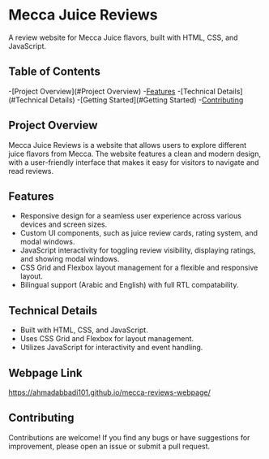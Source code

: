 # Mecca Juice Reviews
A review website for Mecca Juice flavors, built with HTML, CSS, and JavaScript.

## Table of Contents
-[Project Overview](#Project Overview)
-[Features](#Features)
-[Technical Details](#Technical Details)
-[Getting Started](#Getting Started)
-[Contributing](#Contributing)

## Project Overview
Mecca Juice Reviews is a website that allows users to explore different juice flavors from Mecca. The website features a clean and modern design, with a user-friendly interface that makes it easy for visitors to navigate and read reviews.

## Features
- Responsive design for a seamless user experience across various devices and screen sizes.
- Custom UI components, such as juice review cards, rating system, and modal windows.
- JavaScript interactivity for toggling review visibility, displaying ratings, and showing modal windows.
- CSS Grid and Flexbox layout management for a flexible and responsive layout.
- Bilingual support (Arabic and English) with full RTL compatability.

## Technical Details
- Built with HTML, CSS, and JavaScript.
- Uses CSS Grid and Flexbox for layout management.
- Utilizes JavaScript for interactivity and event handling.

## Webpage Link
https://ahmadabbadi101.github.io/mecca-reviews-webpage/

## Contributing
Contributions are welcome! If you find any bugs or have suggestions for improvement, please open an issue or submit a pull request.
